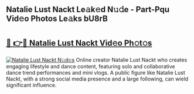 ## Natalie Lust Nackt Le𝚊k𝚎d N𝚞𝚍e - Part-Pqu Vid𝚎o Photos Le𝚊ks bU8rB

# <h2><a href="http://fb9awnc.evod.top/?m=Natalie+Lust+Nackt">🔗 👉🔴 Natalie Lust Nackt Vid𝚎o Ph𝚘t𝚘s</a></h2>

[![Natalie Lust Nackt N𝚞d𝚎s](https://i.imgur.com/8V9OHl7.gif)](http://fb9awnc.evod.top/?m=Natalie+Lust+Nackt)
Online creator Natalie Lust Nackt who creates engaging lifestyle and dance content, featuring solo and collaborative dance trend performances and mini vlogs. A public figure like Natalie Lust Nackt, with a strong social media presence and a large following, can wield significant influence. 
